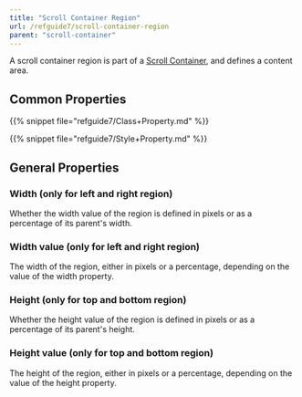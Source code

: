 ```yaml
---
title: "Scroll Container Region"
url: /refguide7/scroll-container-region
parent: "scroll-container"
---
```



A scroll container region is part of a [Scroll Container](scroll-container), and defines a content area.

## Common Properties

{{% snippet file="refguide7/Class+Property.md" %}}

{{% snippet file="refguide7/Style+Property.md" %}}

## General Properties

### Width (only for left and right region)

Whether the width value of the region is defined in pixels or as a percentage of its parent's width.

### Width value (only for left and right region)

The width of the region, either in pixels or a percentage, depending on the value of the width property.

### Height (only for top and bottom region)

Whether the height value of the region is defined in pixels or as a percentage of its parent's height.

### Height value (only for top and bottom region)

The height of the region, either in pixels or a percentage, depending on the value of the height property.
